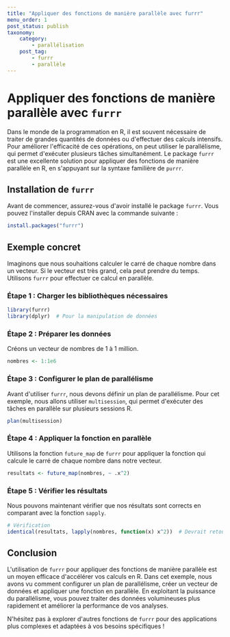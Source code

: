 ```yaml
---
title: "Appliquer des fonctions de manière parallèle avec furrr"
menu_order: 1
post_status: publish
taxonomy:
    category:
        - parallélisation
    post_tag:
        - furrr
        - parallèle
---
```


# Appliquer des fonctions de manière parallèle avec `furrr`

Dans le monde de la programmation en R, il est souvent nécessaire de traiter de grandes quantités de données ou d'effectuer des calculs intensifs. Pour améliorer l'efficacité de ces opérations, on peut utiliser le parallélisme, qui permet d'exécuter plusieurs tâches simultanément. Le package `furrr` est une excellente solution pour appliquer des fonctions de manière parallèle en R, en s'appuyant sur la syntaxe familière de `purrr`.

## Installation de `furrr`

Avant de commencer, assurez-vous d'avoir installé le package `furrr`. Vous pouvez l'installer depuis CRAN avec la commande suivante :

```R
install.packages("furrr")
```

## Exemple concret

Imaginons que nous souhaitions calculer le carré de chaque nombre dans un vecteur. Si le vecteur est très grand, cela peut prendre du temps. Utilisons `furrr` pour effectuer ce calcul en parallèle.

### Étape 1 : Charger les bibliothèques nécessaires

```R
library(furrr)
library(dplyr)  # Pour la manipulation de données
```

### Étape 2 : Préparer les données

Créons un vecteur de nombres de 1 à 1 million.

```R
nombres <- 1:1e6
```

### Étape 3 : Configurer le plan de parallélisme

Avant d'utiliser `furrr`, nous devons définir un plan de parallélisme. Pour cet exemple, nous allons utiliser `multisession`, qui permet d'exécuter des tâches en parallèle sur plusieurs sessions R.

```R
plan(multisession)
```

### Étape 4 : Appliquer la fonction en parallèle

Utilisons la fonction `future_map` de `furrr` pour appliquer la fonction qui calcule le carré de chaque nombre dans notre vecteur.

```R
resultats <- future_map(nombres, ~ .x^2)
```

### Étape 5 : Vérifier les résultats

Nous pouvons maintenant vérifier que nos résultats sont corrects en comparant avec la fonction `sapply`.

```R
# Vérification
identical(resultats, lapply(nombres, function(x) x^2))  # Devrait retourner TRUE
```

## Conclusion

L'utilisation de `furrr` pour appliquer des fonctions de manière parallèle est un moyen efficace d'accélérer vos calculs en R. Dans cet exemple, nous avons vu comment configurer un plan de parallélisme, créer un vecteur de données et appliquer une fonction en parallèle. En exploitant la puissance du parallélisme, vous pouvez traiter des données volumineuses plus rapidement et améliorer la performance de vos analyses.

N'hésitez pas à explorer d'autres fonctions de `furrr` pour des applications plus complexes et adaptées à vos besoins spécifiques !

